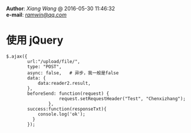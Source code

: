 **Author**: *Xiang Wang* @ 2016-05-30 11:46:32  
**e-mail**: [*ramwin@qq.com*](mailto:ramwin@qq.com)

# 使用 jQuery
    $.ajax({
            url:"/upload/file/",
            type: "POST",
            async: false,   # 异步，我一般是false
            data: {
                data:reader2.result,
            },
            beforeSend: function(request) {
                        request.setRequestHeader("Test", "Chenxizhang");
                    },
            success:function(responseTxt){
                console.log('ok');
              }
            });

